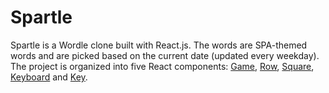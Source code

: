 # Spartle

Spartle is a Wordle clone built with React.js. The words are SPA-themed words and are picked based on the current date (updated every weekday). The project is organized into five React components: [Game](./src/components/Game.js), [Row](./src/components/Row.js), [Square](./src/components/Square.js), [Keyboard](./src/components/Keyboard/Keyboard.js) and [Key](./src/components/Keyboard/Key.js).
